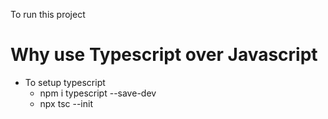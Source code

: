To run this project



# Why use Typescript over Javascript

- To setup typescript
    - npm i typescript --save-dev
    - npx tsc --init